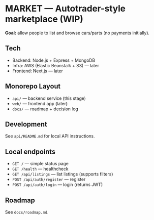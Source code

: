# MARKET — Autotrader-style marketplace (WIP)

**Goal:** allow people to list and browse cars/parts (no payments initially).

## Tech
- Backend: Node.js + Express + MongoDB
- Infra: AWS (Elastic Beanstalk + S3) — later
- Frontend: Next.js — later

## Monorepo Layout
- `api/` — backend service (this stage)
- `web/` — frontend app (later)
- `docs/` — roadmap + decision log

## Development
See `api/README.md` for local API instructions.
## Local endpoints
- `GET /` — simple status page
- `GET /health` — healthcheck
- `GET /api/listings` — list listings (supports filters)
- `POST /api/auth/register` — register
- `POST /api/auth/login` — login (returns JWT)


## Roadmap
See `docs/roadmap.md`.
